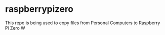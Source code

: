 # raspberrypizero
This repo is being used to copy files from Personal Computers to Raspberry Pi Zero W

